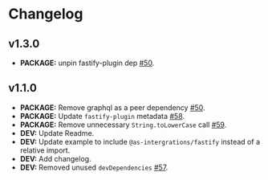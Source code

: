 # Changelog

## v1.3.0

- **PACKAGE:** unpin fastify-plugin dep [#50](https://github.com/apollo-server-integrations/apollo-server-integration-fastify/pull/105).

## v1.1.0

- **PACKAGE:** Remove graphql as a peer dependency [#50](https://github.com/apollo-server-integrations/apollo-server-integration-fastify/pull/50).
- **PACKAGE:** Update `fastify-plugin` metadata [#58](https://github.com/apollo-server-integrations/apollo-server-integration-fastify/pull/58).
- **PACKAGE:** Remove unnecessary `String.toLowerCase` call [#59](https://github.com/apollo-server-integrations/apollo-server-integration-fastify/pull/59).
- **DEV:** Update Readme.
- **DEV:** Update example to include `@as-intergrations/fastify` instead of a relative import.
- **DEV:** Add changelog.
- **DEV:** Removed unused `devDependencies` [#57](https://github.com/apollo-server-integrations/apollo-server-integration-fastify/pull/57).
